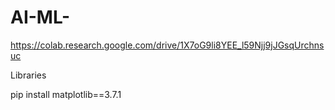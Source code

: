 # AI-ML-
https://colab.research.google.com/drive/1X7oG9li8YEE_l59Njj9jJGsqUrchnsuc

Libraries

pip install matplotlib==3.7.1